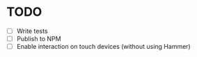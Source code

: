 # TODO

- [ ] Write tests
- [ ] Publish to NPM
- [ ] Enable interaction on touch devices (without using Hammer)